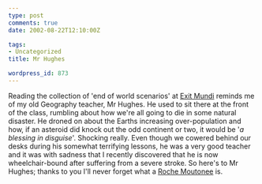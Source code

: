 ```yaml
---
type: post
comments: true
date: 2002-08-22T12:10:00Z

tags:
- Uncategorized
title: Mr Hughes

wordpress_id: 873
---
```


Reading the collection of 'end of world scenarios' at [Exit Mundi](http://www.xs4all.nl/%7Emke/exitmundi.htm) reminds me of my old Geography teacher, Mr Hughes. He used to sit there at the front of the class, rumbling about how we're all going to die in some natural disaster. He droned on about the Earths increasing over-population and how, if an asteroid did knock out the odd continent or two, it would be '_a blessing in disguise_'. Shocking really. Even though we cowered behind our desks during his somewhat terrifying lessons, he was a very good teacher and it was with sadness that I recently discovered that he is now wheelchair-bound after suffering from a severe stroke. So here's to Mr Hughes; thanks to you I'll never forget what a [Roche Moutonee](http://www.homepage.montana.edu/~geol445/hyperglac/eroland1/rouchedef.htm) is.
